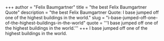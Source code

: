 +++
author = "Felix Baumgartner"
title = "the best Felix Baumgartner Quote"
description = "the best Felix Baumgartner Quote: I base jumped off one of the highest buildings in the world."
slug = "i-base-jumped-off-one-of-the-highest-buildings-in-the-world"
quote = '''I base jumped off one of the highest buildings in the world.'''
+++
I base jumped off one of the highest buildings in the world.
